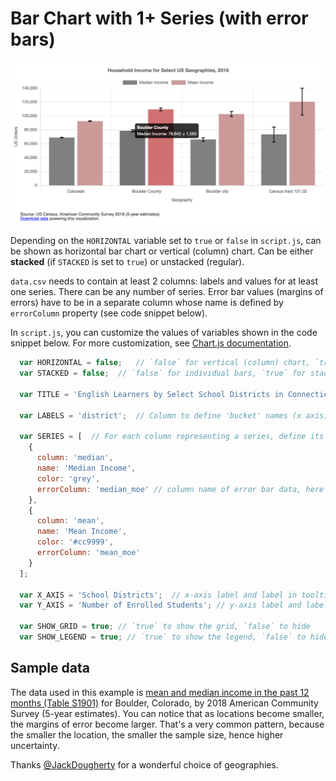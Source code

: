 # Bar Chart with 1+ Series (with error bars)

![Bar chart with any number of series](../images/bar-chart-with-error-bars.png)

Depending on the `HORIZONTAL` variable set to `true` or `false` in `script.js`,
can be shown as horizontal bar chart or vertical (column) chart.
Can be either **stacked** (if `STACKED` is set to `true`) or unstacked (regular).

`data.csv` needs to contain at least 2 columns: labels and values for at least one series. There can be any number of series. Error bar values (margins of errors) have to be in a separate column whose name is defined by `errorColumn` property (see code snippet below).

In `script.js`, you can customize the values of variables shown in the code snippet below. For more customization, see [Chart.js documentation](https://www.chartjs.org/docs/latest/).

```javascript
  var HORIZONTAL = false;   // `false` for vertical (column) chart, `true` for horizontal bar 
  var STACKED = false;  // `false` for individual bars, `true` for stacked bars

  var TITLE = 'English Learners by Select School Districts in Connecticut, 2018-19';

  var LABELS = 'district';  // Column to define 'bucket' names (x axis)

  var SERIES = [  // For each column representing a series, define its name and color
    {
      column: 'median',
      name: 'Median Income',
      color: 'grey',
      errorColumn: 'median_moe' // column name of error bar data, here `moe` stands for margins of errors
    },
    {
      column: 'mean',
      name: 'Mean Income',
      color: '#cc9999',
      errorColumn: 'mean_moe'
    }
  ];

  var X_AXIS = 'School Districts';  // x-axis label and label in tooltip
  var Y_AXIS = 'Number of Enrolled Students'; // y-axis label and label in tooltip

  var SHOW_GRID = true; // `true` to show the grid, `false` to hide
  var SHOW_LEGEND = true; // `true` to show the legend, `false` to hide
```

## Sample data

The data used in this example is [mean and median income in the past 12 months (Table S1901)](https://data.census.gov/cedsci/table?q=income&g=0400000US08_0500000US08013_1400000US08013012102_1600000US0807850&tid=ACSST5Y2018.S1901&hidePreview=true) for Boulder, Colorado,
by 2018 American Community Survey (5-year estimates).
You can notice that as locations become smaller, the margins of error become larger. That's a very common pattern, because the smaller the location,
the smaller the sample size, hence higher uncertainty.

Thanks [@JackDougherty](https://github.com/HandsOnDataViz/chartjs-templates/issues/3) for a wonderful choice of geographies.